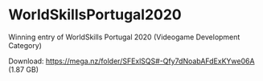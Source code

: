 # WorldSkillsPortugal2020
Winning entry of WorldSkills Portugal 2020 (Videogame Development Category)

Download:
https://mega.nz/folder/SFExlSQS#-Qfy7dNoabAFdExKYwe06A (1.87 GB)
